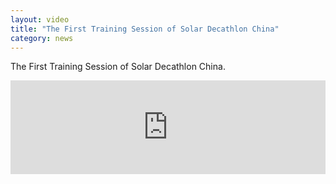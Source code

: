 ```yaml
---
layout: video
title: "The First Training Session of Solar Decathlon China"
category: news
---
```


The First Training Session of Solar Decathlon China.

<iframe frameborder="0" width="100%" height="auto" src="https://v.qq.com/iframe/player.html?vid=o0319eb0mah&tiny=0&auto=0" allowfullscreen></iframe>